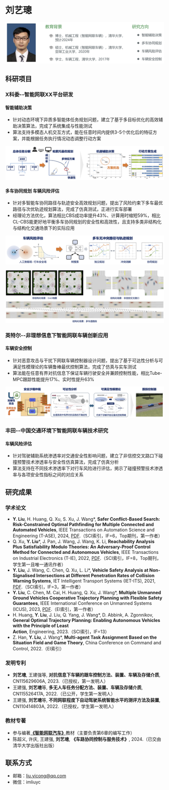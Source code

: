 # 刘艺璁

![](background.png)

## 科研项目

### X科委--智能网联XX平台研发

#### 智能辅助决策

- 针对动态环境下异质多智能体任务规划问题，建立了基于多目标优化的高效辅助决策算法，完成了系统集成与性能测试
- 算法支持多模态人机交互方式，能在任意时间内提供3-5个优化后的特征方案，并能根据任务执行情况动态调整行动方案

![](/research/mp.png)

#### 多车协同规划 车辆风险评估

- 针对多智能车协同路径与轨迹安全高效规划问题，提出了风险约束下多车最优路径与次优轨迹规划算法，完成了仿真测试，正进行实车部署
- 经理论方法优化，算法相比CBS成功率提升43%、计算用时缩短59%，相比CL-CBS能更好地平衡多车协同规划的安全性和高效性，且支持多类非结构化与结构化交通场景下的实际应用

![](/research/pf-1.png)

![](/research/pf-2.png)

### 英特尔--非理想信息下智能网联车辆创新应用

#### 车辆安全控制

- 针对恶意攻击与干扰下网联车辆控制器设计问题，提出了基于可达性分析与可满足性模理论的车辆鲁棒最优控制算法，完成了仿真与实车测试
- 算法能在任意有界对抗信息下保证车辆行驶安全并兼顾控制性能，相比Tube-MPC跟踪性能提升17%、实时性提升63%

![](/research/ct.png)

### 丰田--中国交通环境下智能网联车辆技术研究

#### 车辆风险评估

- 针对驾驶辅助系统渗透率对交通安全性影响问题，建立了非信控交叉路口下碰撞预警技术渗透率与安全性仿真算法，完成了仿真分析
- 算法支持在不同技术渗透率下对行车风险进行评估，掲示了碰撞预警技术渗透率与各项安全性指标之间的对应关系

## 研究成果

### 学术论文

- **Y. Liu**, H. Huang, Q. Xu, S. Xu, J. Wang*, **Safer Conflict-Based Search: Risk-Constrained Optimal Pathfinding for Multiple Connected and Automated Vehicles**, IEEE Transactions on Automation Science and Engineering (T-ASE), 2024, [PDF](/papers/IEEE-TASE.pdf).（SCI索引，IF=6，Top期刊，第一作者）
- Q. Xu, **Y. Liu***, J. Pan, J. Wang, J. Wang, K. Li, **Reachability Analysis Plus Satisfiability Modulo Theories: An Adversary-Proof Control Method for Connected and Autonomous Vehicles**, IEEE Transactions on Industrial Electronics (T-IE), 2022, [PDF](/papers/IEEE-TIE.pdf).（SCI索引，IF=8，Top期刊，学生第一且唯一通讯作者）
- **Y. Liu**, J. Wang, C. Chen, Q. Xu, L. Li*, **Vehicle Safety Analysis at Non-Signalised Intersections at Different Penetration Rates of Collision Warning Systems**, IET Intelligent Transport Systems (IET-ITS), 2021, [PDF](/papers/IET-ITS.pdf).（SCI索引，IF=3，第一作者）
- **Y. Liu**, C. Chen, M. Cai, H. Huang, Q. Xu, J. Wang*, **Multiple Unmanned Ground Vehicles Cooperative Trajectory Planning with Flexible Safety Guarantees**, IEEE International Conference on Unmanned Systems (ICUS), 2023, [PDF](/papers/IEEE-ICUS.pdf).（EI索引，第一作者）
- H. Huang, **Y. Liu**, J. Liu, Q. Yang, J. Wang*, D. Abbink, A. Zgonnikov, **General Optimal Trajectory Planning: Enabling Autonomous Vehicles with the Principle of Least Action**, Engineering, 2023.（SCI索引，IF=13）
- Z. Han, **Y. Liu**, J. Wang*, **Multi-agent Task Assignment Based on the Situation Field and Game Theory**, China Conference on Command and Control, 2022.（EI索引）

### 发明专利

- **刘艺璁**, 王建强等, **对抗信息下车辆的跟车控制方法、装置、车辆及存储介质**, CN115629606A, 2023.（已授权，第一发明人）
- 王建强, **刘艺璁**等, **多无人车任务分配方法、装置、车辆及存储介质**, CN115526417A, 2022.（已公开，学生第一发明人）
- 王建强, **刘艺璁**等, **不同网联程度下自动驾驶系统智能水平的测评方法及装置**, CN110414803A, 2022.（已授权，学生第一发明人）

### 教材专著

- 参与编著[**《智能网联汽车》**](http://www.tup.tsinghua.edu.cn/booksCenter/book_09165001.html)教材（主要负责第6章的编写工作）
- 陈超义, 许庆, 王建强, **刘艺璁**, **《车路协同控制与服务技术》**, 2024.（已交由清华大学出版社出版）

## 联系方式

- 邮箱：liu.yicong@qq.com
- 微信：imliuyc
